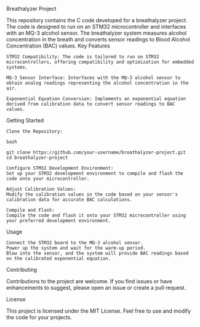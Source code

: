 Breathalyzer Project

This repository contains the C code developed for a breathalyzer project. The code is designed to run on an STM32 microcontroller and interfaces with an MQ-3 alcohol sensor. The breathalyzer system measures alcohol concentration in the breath and converts sensor readings to Blood Alcohol Concentration (BAC) values.
Key Features

    STM32 Compatibility: The code is tailored to run on STM32 microcontrollers, offering compatibility and optimization for embedded systems.

    MQ-3 Sensor Interface: Interfaces with the MQ-3 alcohol sensor to obtain analog readings representing the alcohol concentration in the air.

    Exponential Equation Conversion: Implements an exponential equation derived from calibration data to convert sensor readings to BAC values.

Getting Started

    Clone the Repository:

    bash

    git clone https://github.com/your-username/breathalyzer-project.git
    cd breathalyzer-project

    Configure STM32 Development Environment:
    Set up your STM32 development environment to compile and flash the code onto your microcontroller.

    Adjust Calibration Values:
    Modify the calibration values in the code based on your sensor's calibration data for accurate BAC calculations.

    Compile and Flash:
    Compile the code and flash it onto your STM32 microcontroller using your preferred development environment.

Usage

    Connect the STM32 board to the MQ-3 alcohol sensor.
    Power up the system and wait for the warm-up period.
    Blow into the sensor, and the system will provide BAC readings based on the calibrated exponential equation.

Contributing

Contributions to the project are welcome. If you find issues or have enhancements to suggest, please open an issue or create a pull request.

License

This project is licensed under the MIT License. Feel free to use and modify the code for your projects.

